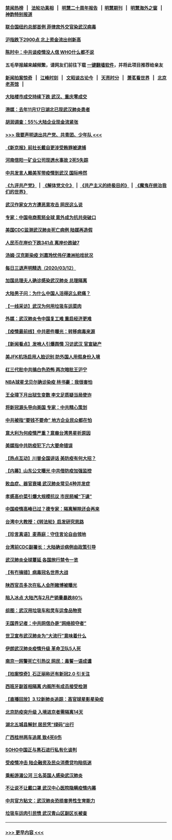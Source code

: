 #### [禁闻热榜](热点新闻.md?=0)  &nbsp;&nbsp;|&nbsp;&nbsp; [法轮功真相](https://github.com/gfw-breaker/truth/blob/master/README.md?=0) &nbsp;&nbsp;|&nbsp;&nbsp; [明慧二十周年报告](https://github.com/gfw-breaker/mh-reports/blob/master/README.md?=0) &nbsp;&nbsp;|&nbsp;&nbsp;[明慧期刊](https://github.com/gfw-breaker/mh-qikan) &nbsp;&nbsp;|&nbsp;&nbsp; [明慧海外之窗](https://github.com/gfw-breaker/mh-news/blob/master/README.md?=0) &nbsp;&nbsp;|&nbsp;&nbsp; [神韵特别报道](https://github.com/gfw-breaker/mh-news/blob/master/shenyun.md?=0)
#### [联合国纽约总部首例 菲律宾外交官染武汉病毒](../pages/nsc413/n11937995.md?t=03132031) 
#### [沪指跌下2900点 北上资金流出创新高](../pages/nsc413/n11937855.md?t=03132031) 
#### [陈时中：中共谈疫情没人信 WHO什么都不说](../pages/nsc413/n11937929.md?t=03132031) 
#### 五毛举报越来越频繁，请网友们前往下载 [一键翻墙软件](https://github.com/gfw-breaker/ssr-accounts)，并将此项目推荐给亲友
#### [新闻拍案惊奇](https://github.com/gfw-breaker/banned-news/blob/master/pages/link4.md) &nbsp;&nbsp;|&nbsp;&nbsp; [江峰时刻](https://github.com/gfw-breaker/banned-news/blob/master/pages/link4.md) &nbsp;&nbsp;|&nbsp;&nbsp; [文昭谈古论今](https://github.com/gfw-breaker/banned-news/blob/master/pages/link4.md) &nbsp;&nbsp;|&nbsp;&nbsp; [天亮时分](https://github.com/gfw-breaker/banned-news/blob/master/pages/link4.md) &nbsp;&nbsp;|&nbsp;&nbsp; [萧茗看世界](https://github.com/gfw-breaker/banned-news/blob/master/pages/link4.md) &nbsp;&nbsp;|&nbsp;&nbsp; [北京老茶馆](https://github.com/gfw-breaker/banned-news/blob/master/pages/link4.md) &nbsp;&nbsp;|&nbsp;&nbsp; 
#### [大陆楼市成交持续下跌 武汉、重庆零成交](../pages/nsc413/n11937577.md?t=03132031) 
#### [港媒：去年11月17日湖北已现武汉肺炎患者](../pages/nsc413/n11937669.md?t=03132031) 
#### [胡润调查：55%大陆企业现金流紧张](../pages/nsc413/n11937107.md?t=03132031) 
#### [>>> 我要声明退出共产党、共青团、少年队 <<<](https://github.com/begood0513/goodnews/blob/master/quit/letter.md) 
#### [《新京报》前社长戴自更涉受贿罪被逮捕](../pages/nsc413/n11937422.md?t=03132031) 
#### [河南信阳一矿业公司现透水事故 2死5失踪](../pages/nsc413/n11937442.md?t=03132031) 
#### [中共发言人赖美军带疫情到武汉 国际哗然](../pages/nsc413/n11936484.md?t=03132031) 
#### [《九评共产党》](https://github.com/begood0513/9ping.md/blob/master/README.md) &nbsp;|&nbsp; [《解体党文化》](../../../../jtdwh.md/blob/master/README.md)  &nbsp;|&nbsp; [《共产主义的终极目的》](../../../../gczydzjmd.md/blob/master/README.md) &nbsp;|&nbsp; [《魔鬼在统治我们的世界》](../../../../mgztzwmdsj.md/blob/master/README.md) 
#### [武汉作家女方方遭恶意攻击 网民这么说](../pages/nsc413/n11937048.md?t=03132031) 
#### [专家：中国电商惹怒全球 意外成为抗共突破口](../pages/nsc413/n11937116.md?t=03132031) 
#### [美国CDC监测武汉肺炎死亡病例 陆媒再造假](../pages/nsc413/n11936666.md?t=03132031) 
#### [人民币在岸价下跌341点 离岸价跌破7](../pages/nsc413/n11936779.md?t=03132031) 
#### [汤姆·汉克斯染疫 刘嘉玲忧伟仔澳洲拍戏状况](../pages/nsc413/n11936606.md?t=03132031) 
#### [每日三退声明精选（2020/03/12）](../pages/nsc413/n11937149.md?t=03132031) 
#### [加国总理夫人确诊感染武汉肺炎 总理隔离](../pages/nsc413/n11936352.md?t=03132031) 
#### [大陆男子问：为什么中国人活得这么悲痛？](../pages/nsc413/n11935554.md?t=03132031) 
#### [【一线采访】武汉为何用垃圾车运菜肉](../pages/nsc413/n11936647.md?t=03132031) 
#### [外媒：武汉肺炎令中国复工难 重启经济更难](../pages/nsc413/n11936267.md?t=03132031) 
#### [【疫情最前线】中共密件曝光：转移病毒来源](../pages/nsc413/n11936342.md?t=03132031) 
#### [【新闻看点】发哨人引爆舆情 习访武汉 官宣破产](../pages/nsc413/n11936289.md?t=03132031) 
#### [美JFK机场启用人脸识别 防外国人用假身份入境](../pages/nsc413/n11936511.md?t=03132031) 
#### [红三代批中共搞白色恐怖 两次暗批王沪宁](../pages/nsc413/n11936325.md?t=03132031) 
#### [NBA球星戈贝尔确诊染疫 林书豪：我很害怕](../pages/nsc413/n11936430.md?t=03132031) 
#### [王全璋下月出狱生变数 李文足质疑当局使诈](../pages/nsc413/n11936535.md?t=03132031) 
#### [将新冠源头导向美国 专家：中共精心策划](../pages/nsc413/n11936432.md?t=03132031) 
#### [中共被指“要钱不要命” 地方企业民众都在怕](../pages/nsc413/n11936481.md?t=03132031) 
#### [意大利为何疫情严重？意裔台湾男星析原因](../pages/nsc413/n11936148.md?t=03132031) 
#### [美媒指中共防疫犯下六大要命错误](../pages/nsc413/n11936270.md?t=03132031) 
#### [【热点互动】川普全国讲话 美防疫有何大招？](../pages/nsc413/n11936288.md?t=03132031) 
#### [【内幕】山东公文曝光 中共借防疫加强监控](../pages/nsc413/n11934303.md?t=03132031) 
#### [败血症、器官衰竭 武汉肺炎常见4种并发症](../pages/nsc413/n11936256.md?t=03132031) 
#### [孝感高价菜引爆大规模抗议 市民怒喊“下课”](../pages/nsc413/n11936264.md?t=03132031) 
#### [中国疫情高峰已过？德专家：隔离解除还会再来](../pages/nsc413/n11935994.md?t=03132031) 
#### [台湾中大教授：《转法轮》启发研究思路](../pages/nsc413/n11936131.md?t=03132031) 
#### [【珍言真语】麦燕庭：守住言论自由领地](../pages/nsc413/n11936215.md?t=03132031) 
#### [台湾前CDC副署长：大陆确诊病例由政策引导](../pages/nsc413/n11935598.md?t=03132031) 
#### [武汉肺炎全球蔓延 各国旅行禁令一览](../pages/nsc413/n11936089.md?t=03132031) 
#### [【有冇搞错】病毒冠名世界大战](../pages/nsc413/n11936158.md?t=03132031) 
#### [陕西官员多次在私人会所赌博被曝光](../pages/nsc413/n11935782.md?t=03132031) 
#### [陷入冰点 大陆汽车2月产销量暴跌80%](../pages/nsc413/n11935943.md?t=03132031) 
#### [组图：武汉用垃圾车和灵车运食品物资](../pages/nsc413/n11935329.md?t=03132031) 
#### [无国界记者：中共网信办是“网络掠夺者”](../pages/nsc413/n11936021.md?t=03132031) 
#### [世卫宣布武汉肺炎为“大流行”意味着什么](../pages/nsc413/n11935933.md?t=03132031) 
#### [伊朗武汉肺炎疫情升级 革命卫队5人死](../pages/nsc413/n11935711.md?t=03132031) 
#### [南京一网警死亡引热议 网民：毒誓一语成谶](../pages/nsc413/n11935645.md?t=03132031) 
#### [【拍案惊奇】石正丽称还有新冠2.0 引关注](../pages/nsc413/n11934119.md?t=03132031) 
#### [西班牙副首相隔离 内阁所有成员接受检测](../pages/nsc413/n11935473.md?t=03132031) 
#### [【直播回放】3.12新肺炎追踪：高官球星影星染疫](../pages/nsc413/n11935368.md?t=03132031) 
#### [北京防疫突升级 入境进京者需隔离14天](../pages/nsc413/n11935042.md?t=03132031) 
#### [湖北五城县解封 居民凭“绿码”出行](../pages/nsc413/n11935249.md?t=03132031) 
#### [广西桂林两车追尾 致4死6伤](../pages/nsc413/n11935065.md?t=03132031) 
#### [SOHO中国正与黑石进行私有化谈判](../pages/nsc413/n11934453.md?t=03132031) 
#### [受疫情冲击 陆企融资及民众消费贷均陷低迷](../pages/nsc413/n11933676.md?t=03132031) 
#### [乘船游湄公河 三名英国人感染武汉肺炎](../pages/nsc413/n11935074.md?t=03132031) 
#### [不让说不让戴口罩 武汉中心医院隐瞒疫情内幕](../pages/nsc413/n11934980.md?t=03132031) 
#### [中共官方贴文：武汉肺炎恐损害男性生育能力](../pages/nsc413/n11934952.md?t=03132031) 
#### [垃圾车运肉引民愤 武汉青山区副区长被查](../pages/nsc413/n11934472.md?t=03132031) 

----
#### [ >>> 更早内容 <<< ](../indexes/nsc413-earlier.md)
